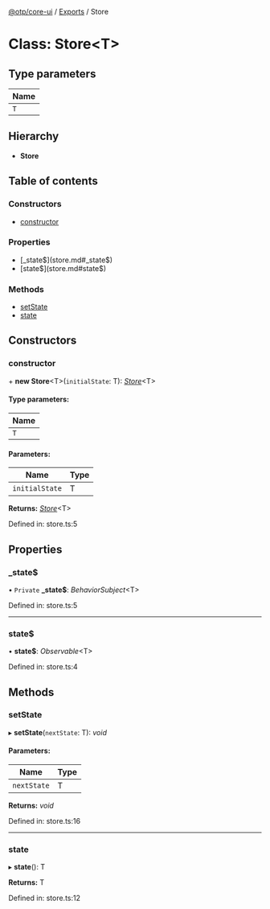 [@otp/core-ui](../README.md) / [Exports](../modules.md) / Store

# Class: Store<T\>

## Type parameters

Name |
------ |
`T` |

## Hierarchy

* **Store**

## Table of contents

### Constructors

- [constructor](store.md#constructor)

### Properties

- [\_state$](store.md#_state$)
- [state$](store.md#state$)

### Methods

- [setState](store.md#setstate)
- [state](store.md#state)

## Constructors

### constructor

\+ **new Store**<T\>(`initialState`: T): [*Store*](store.md)<T\>

#### Type parameters:

Name |
------ |
`T` |

#### Parameters:

Name | Type |
------ | ------ |
`initialState` | T |

**Returns:** [*Store*](store.md)<T\>

Defined in: store.ts:5

## Properties

### \_state$

• `Private` **\_state$**: *BehaviorSubject*<T\>

Defined in: store.ts:5

___

### state$

• **state$**: *Observable*<T\>

Defined in: store.ts:4

## Methods

### setState

▸ **setState**(`nextState`: T): *void*

#### Parameters:

Name | Type |
------ | ------ |
`nextState` | T |

**Returns:** *void*

Defined in: store.ts:16

___

### state

▸ **state**(): T

**Returns:** T

Defined in: store.ts:12
